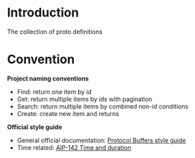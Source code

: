 # Introduction
The collection of proto definitions

# Convention
**Project naming conventions**
- Find: return one item by id
- Get: return multiple items by ids with pagination
- Search: return multiple items by combined non-id conditions
- Create: create new item and returns

**Official style guide**  
- General official documentation: [Protocol Buffers style guide](https://protobuf.dev/programming-guides/style/)  
- Time related: [AIP-142 Time and duration](https://google.aip.dev/142)